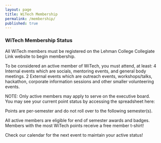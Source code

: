 ```yaml
---
layout: page
title: WiTech Membership
permalink: /membership/
published: true
---
```


### WiTech Membership Status
All WiTech members must be registered on the Lehman College Collegiate Link website to begin membership. 

To be considered an active member of WiTech, you must attend, at least:
4 Internal events which are socials, mentoring events, and general body meetings.
2 External events which are outreach events, workshops/talks, hackathon, corporate information sessions and other smaller volunteering events.

NOTE: Only active members may apply to serve on the executive board. You may see your current point status by accessing the spreadsheet here:

Points are per-semester and do not roll over to the following semester(s).

All active members are eligible for end of semester awards and badges. Members with the most WiTech points receive a free member t-shirt!

Check our calendar for the next event to maintain your active status!